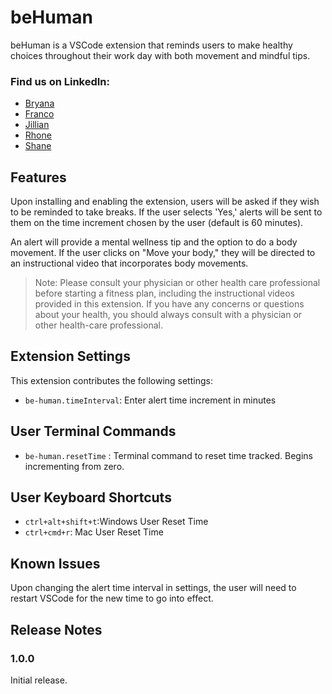 # beHuman

beHuman is a VSCode extension that reminds users to make healthy choices throughout their work day with both movement and mindful tips.

### Find us on LinkedIn:
- [Bryana](https://www.linkedin.com/in/bryanakitchen)
- [Franco](https://www.linkedin.com/in/francoortega)
- [Jillian](https://www.linkedin.com/in/jillianlgibson/)
- [Rhone](https://www.linkedin.com/in/rhonelachner/)
- [Shane](https://www.linkedin.com/in/shaneupchurch/)

## Features

Upon installing and enabling the extension, users will be asked if they wish to be reminded to take breaks. If the user selects 'Yes,' alerts will be sent to them on the time increment chosen by the user (default is 60 minutes). 

An alert will provide a mental wellness tip and the option to do a body movement.  If the user clicks on "Move your body," they will be directed to an instructional video that incorporates body movements.

>Note: Please consult your physician or other health care professional before starting a fitness plan, including the instructional videos provided in this extension. If you have any concerns or questions about your health, you should always consult with a physician or other health-care professional.

## Extension Settings

This extension contributes the following settings:
* `be-human.timeInterval`: Enter alert time increment in minutes

## User Terminal Commands

* `be-human.resetTime` : Terminal command to reset time tracked. Begins incrementing from zero. 

## User Keyboard Shortcuts

* `ctrl+alt+shift+t`:Windows User Reset Time
* `ctrl+cmd+r`: Mac User Reset Time

## Known Issues

Upon changing the alert time interval in settings, the user will need to restart VSCode for the new time to go into effect.

## Release Notes

### 1.0.0
Initial release.